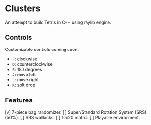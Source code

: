 # Clusters

An attempt to build Tetris in C++ using raylib engine.

## Controls

Customizable controls coming soon.

* `F`: clockwise
* `D`: counterclockwise
* `S`: 180 degrees
* `J`: move left
* `L`: move right
* `K`: soft drop

## Features

[v] 7-piece bag randomizer.
[ ] Super/Standard Rotation System (SRS) (50%).
[ ] SRS wallkicks.
[ ] 10x20 matrix.
[ ] Playable environment.
